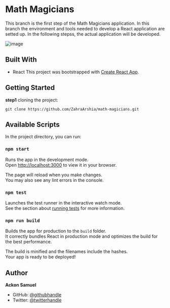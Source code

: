 # Math Magicians
This branch is the first step of the Math Magicians application. In this branch the environment and tools needed to develop a React application are setted up. In the following stepss, the actual application will be developed.

![image](https://hackernoon.com/images/1*KBGdMaU_emZX4XR1AvkD4A.gif)

## Built With
- React
This project was bootstrapped with [Create React App](https://github.com/facebook/create-react-app).
## Getting Started

**step1** cloning the project:
```
git clone https://github.com/ZahraArshia/math-magicians.git
```

## Available Scripts

In the project directory, you can run:

### `npm start`

Runs the app in the development mode.\
Open [http://localhost:3000](http://localhost:3000) to view it in your browser.

The page will reload when you make changes.\
You may also see any lint errors in the console.

### `npm test`

Launches the test runner in the interactive watch mode.\
See the section about [running tests](https://facebook.github.io/create-react-app/docs/running-tests) for more information.

### `npm run build`

Builds the app for production to the `build` folder.\
It correctly bundles React in production mode and optimizes the build for the best performance.

The build is minified and the filenames include the hashes.\
Your app is ready to be deployed!

## Author
**Ackon Samuel**
- GitHub: [@githubhandle](https://github.com/AckonSamuel)
- Twitter: [@twitterhandle](https://twitter.com/AckonSamuel2)

